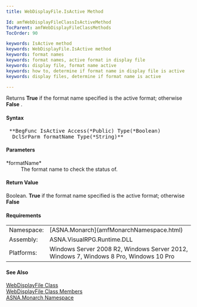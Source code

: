 ```yaml
---
title: WebDisplayFile.IsActive Method

Id: amfWebDisplayFileClassIsActiveMethod
TocParent: amfWebDisplayFileClassMethods
TocOrder: 90

keywords: IsActive method
keywords: WebDisplayFile.IsActive method
keywords: format names
keywords: format names, active format in display file
keywords: display file, format name active
keywords: how to, determine if format name in display file is active
keywords: display files, determine if format name is active

---
```


Returns **True** if the format name specified is the active format; otherwise **False** .

#### Syntax
<pre class="prettyprint"> **BegFunc IsActive Access(*Public) Type(*Boolean)
  DclSrParm formatName Type(*String)** </pre>

#### Parameters
<dl>
        <dt>
 *formatName* 
        </dt>
        <dd>The format name to check the status of.</dd>
</dl>
<!--mine -->

#### Return Value
Boolean. **True** if the format name specified is the active format; otherwise **False** 
<!-- -->

#### Requirements
<table class="dttable" cellspacing="0" cellpadding="4" width="60%">
           <colgroup>
            <col width="15%" style="font-weight:bold" />
            <col width="85%" />
          </colgroup>
          <tr>
            <td>Namespace:</td>
            <td>[ASNA.Monarch](amfMonarchNamespace.html)</td>
          </tr>
          <tr>
            <td>Assembly:</td>
            <td>ASNA.VisualRPG.Runtime.DLL</td>
          </tr>
         <tr>
            <td>Platforms:</td>
            <td>Windows Server 2008 R2, Windows Server 2012,  Windows 7, Windows 8 Pro, Windows 10 Pro</td>
         </tr>
</table>

<!-- end -->

#### See Also
[ WebDisplayFile Class](amfWebDisplayFileClass.html) <br /> [ WebDisplayFile Class Members](amfWebDisplayFileClassMembers.html) <br /> [ASNA.Monarch Namespace](amfMonarchNamespace.html)

